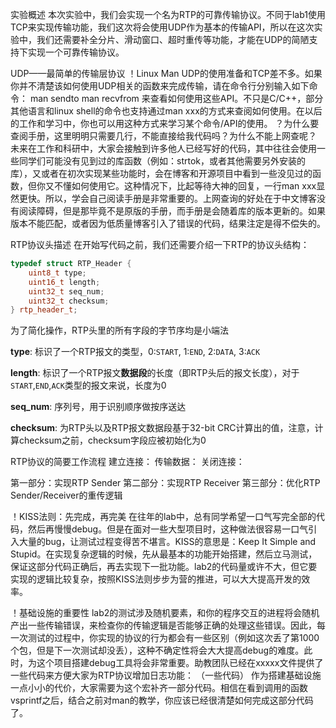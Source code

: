 实验概述
本次实验中，我们会实现一个名为RTP的可靠传输协议。不同于lab1使用TCP来实现传输功能，我们这次将会使用UDP作为基本的传输API，所以在这次实验中，我们还需要补全分片、滑动窗口、超时重传等功能，才能在UDP的简陋支持下实现一个可靠传输协议。

UDP——最简单的传输层协议
！Linux Man
UDP的使用准备和TCP差不多。如果你并不清楚该如何使用UDP相关的函数来完成传输，请在命令行分别输入如下命令：
man sendto
man recvfrom
来查看如何使用这些API。不只是C/C++，部分其他语言和linux shell的命令也支持通过man xxx的方式来查阅如何使用。在以后的工作和学习中，你也可以用这种方式来学习某个命令/API的使用。
？为什么要查阅手册，这里明明只需要几行，不能直接给我代码吗？为什么不能上网查呢？
未来在工作和科研中，大家会接触到许多他人已经写好的代码，其中往往会使用一些同学们可能没有见到过的库函数（例如：strtok，或者其他需要另外安装的库），又或者在初次实现某些功能时，会在博客和开源项目中看到一些没见过的函数，但你又不懂如何使用它。这种情况下，比起等待大神的回复，一行man xxx显然更快。所以，学会自己阅读手册是非常重要的。上网查询的好处在于中文博客没有阅读障碍，但是那毕竟不是原版的手册，而手册是会随着库的版本更新的。如果版本不能匹配，或者因为低质量博客引入了错误的代码，结果注定是得不偿失的。

RTP协议头描述
在开始写代码之前，我们还需要介绍一下RTP的协议头结构：

``` cpp
typedef struct RTP_Header {
    uint8_t type;
    uint16_t length;
    uint32_t seq_num;
    uint32_t checksum;
} rtp_header_t;
```

为了简化操作，RTP头里的所有字段的字节序均是小端法

**type**: 标识了一个RTP报文的类型，0:`START`, 1:`END`, 2:`DATA`, 3:`ACK`

**length**: 标识了一个RTP报文**数据段**的长度（即RTP头后的报文长度），对于`START`,`END`,`ACK`类型的报文来说，长度为0

**seq_num**: 序列号，用于识别顺序做按序送达

**checksum**: 为RTP头以及RTP报文数据段基于32-bit CRC计算出的值，注意，计算checksum之前，checksum字段应被初始化为0

RTP协议的简要工作流程
建立连接：
传输数据：
关闭连接：

第一部分：实现RTP Sender
第二部分：实现RTP Receiver
第三部分：优化RTP Sender/Receiver的重传逻辑

！KISS法则：先完成，再完美
在往年的lab中，总有同学希望一口气写完全部的代码，然后再慢慢debug。但是在面对一些大型项目时，这种做法很容易一口气引入大量的bug，让测试过程变得苦不堪言。KISS的意思是：Keep It Simple and Stupid。在实现复杂逻辑的时候，先从最基本的功能开始搭建，然后立马测试，保证这部分代码正确后，再去实现下一批功能。lab2的代码量或许不大，但它要实现的逻辑比较复杂，按照KISS法则步步为营的推进，可以大大提高开发的效率。

！基础设施的重要性
lab2的测试涉及随机要素，和你的程序交互的进程将会随机产出一些传输错误，来检查你的传输逻辑是否能够正确的处理这些错误。因此，每一次测试的过程中，你实现的协议的行为都会有一些区别（例如这次丢了第1000个包，但是下一次测试却没丢），这种不确定性将会大大提高debug的难度。此时，为这个项目搭建debug工具将会非常重要。助教团队已经在xxxxx文件提供了一些代码来方便大家为RTP协议增加日志功能：
（一些代码）
作为搭建基础设施一点小小的代价，大家需要为这个宏补齐一部分代码。相信在看到调用的函数vsprintf之后，结合之前对man的教学，你应该已经很清楚如何完成这部分代码了。
